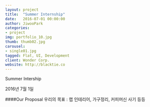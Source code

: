 ```yaml
---
layout: project
title:  "Summer Internship"
date:   2016-07-01 00:00:00
author: JiwooPark
categories:
- project
img: portfolio_10.jpg
thumb: thumb02.jpg
carousel:
- single01.jpg
tagged: Flat, UI, Development
client: Wonder Corp.
website: http://blacktie.co
---
```

<p>Summer Intership</p>
2016년 7월 1일

####Our Proposal
우리의 목표 : 랩 인테리어, 가구정리, 커피머신 사기 등등
